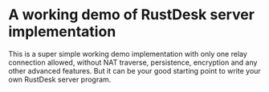 # A working demo of RustDesk server implementation
This is a super simple working demo implementation with only one relay connection allowed, without NAT traverse, persistence, encryption and any other advanced features. But it can be your good starting point to write your own RustDesk server program. 
